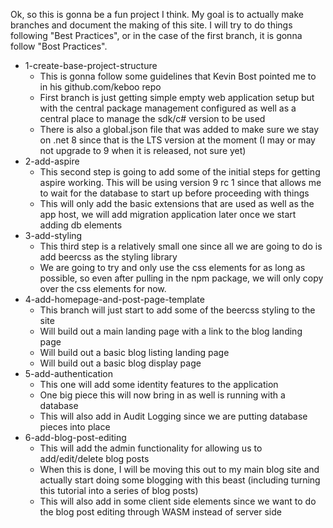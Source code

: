 Ok, so this is gonna be a fun project I think. My goal is to actually make branches and document the making of this site.
I will try to do things following "Best Practices", or in the case of the first branch, it is gonna follow "Bost Practices".
- 1-create-base-project-structure
  - This is gonna follow some guidelines that Kevin Bost pointed me to in his github.com/keboo repo
  - First branch is just getting simple empty web application setup but with the central package management configured as well as a central place to manage the sdk/c# version to be used
  - There is also a global.json file that was added to make sure we stay on .net 8 since that is the LTS version at the moment (I may or may not upgrade to 9 when it is released, not sure yet)
- 2-add-aspire
  - This second step is going to add some of the initial steps for getting aspire working. This will be using version 9 rc 1 since that allows me to wait for the database to start up before proceeding with things
  - This will only add the basic extensions that are used as well as the app host, we will add migration application later once we start adding db elements
- 3-add-styling
  - This third step is a relatively small one since all we are going to do is add beercss as the styling library
  - We are going to try and only use the css elements for as long as possible, so even after pulling in the npm package, we will only copy over the css elements for now.
- 4-add-homepage-and-post-page-template
  - This branch will just start to add some of the beercss styling to the site
  - Will build out a main landing page with a link to the blog landing page
  - Will build out a basic blog listing landing page
  - Will build out a basic blog display page
- 5-add-authentication
  - This one will add some identity features to the application
  - One big piece this will now bring in as well is running with a database
  - This will also add in Audit Logging since we are putting database pieces into place
- 6-add-blog-post-editing
  - This will add the admin functionality for allowing us to add/edit/delete blog posts
  - When this is done, I will be moving this out to my main blog site and actually start doing some blogging with this beast (including turning this tutorial into a series of blog posts)
  - This will also add in some client side elements since we want to do the blog post editing through WASM instead of server side
